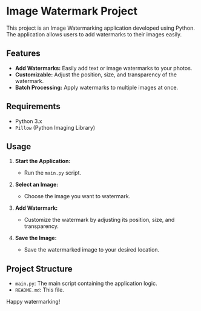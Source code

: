 # Image Watermark Project

This project is an Image Watermarking application developed using Python. The application allows users to add watermarks to their images easily.

## Features
- **Add Watermarks:** Easily add text or image watermarks to your photos.
- **Customizable:** Adjust the position, size, and transparency of the watermark.
- **Batch Processing:** Apply watermarks to multiple images at once.

## Requirements
- Python 3.x
- `Pillow` (Python Imaging Library)

## Usage

1. **Start the Application:**
   - Run the `main.py` script.
   
2. **Select an Image:**
   - Choose the image you want to watermark.
   
3. **Add Watermark:**
   - Customize the watermark by adjusting its position, size, and transparency.
   
4. **Save the Image:**
   - Save the watermarked image to your desired location.

## Project Structure
- `main.py`: The main script containing the application logic.
- `README.md`: This file.



Happy watermarking!
